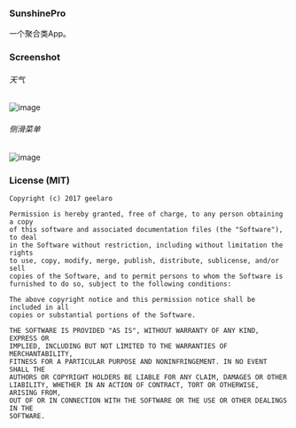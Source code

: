 ### SunshinePro
一个聚合类App。

### Screenshot
###### 天气
![image](https://raw.githubusercontent.com/geelaro/SunshinePro/develop/screenshot/weather.png)
###### 侧滑菜单
![image](https://raw.githubusercontent.com/geelaro/SunshinePro/develop/screenshot/nav.png)

### License (MIT)

```
Copyright (c) 2017 geelaro

Permission is hereby granted, free of charge, to any person obtaining a copy
of this software and associated documentation files (the "Software"), to deal
in the Software without restriction, including without limitation the rights
to use, copy, modify, merge, publish, distribute, sublicense, and/or sell
copies of the Software, and to permit persons to whom the Software is
furnished to do so, subject to the following conditions:

The above copyright notice and this permission notice shall be included in all
copies or substantial portions of the Software.

THE SOFTWARE IS PROVIDED "AS IS", WITHOUT WARRANTY OF ANY KIND, EXPRESS OR
IMPLIED, INCLUDING BUT NOT LIMITED TO THE WARRANTIES OF MERCHANTABILITY,
FITNESS FOR A PARTICULAR PURPOSE AND NONINFRINGEMENT. IN NO EVENT SHALL THE
AUTHORS OR COPYRIGHT HOLDERS BE LIABLE FOR ANY CLAIM, DAMAGES OR OTHER
LIABILITY, WHETHER IN AN ACTION OF CONTRACT, TORT OR OTHERWISE, ARISING FROM,
OUT OF OR IN CONNECTION WITH THE SOFTWARE OR THE USE OR OTHER DEALINGS IN THE
SOFTWARE.
```
